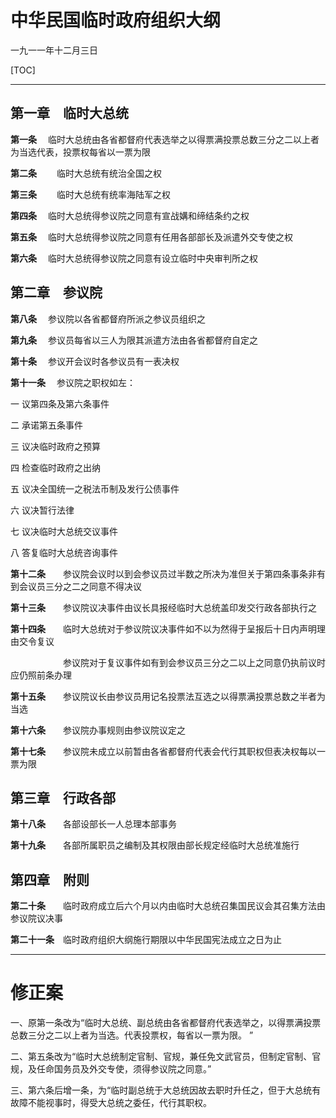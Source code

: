 # 中华民国临时政府组织大纲 #

一九一一年十二月三日



[TOC]

---



## 第一章　临时大总统

**第一条** 　临时大总统由各省都督府代表选举之以得票满投票总数三分之二以上者为当选代表，投票权每省以一票为限

**第二条**　　 临时大总统有统治全国之权

**第三条**　　 临时大总统有统率海陆军之权

**第四条** 　临时大总统得参议院之同意有宣战媾和缔结条约之权

**第五条** 　临时大总统得参议院之同意有任用各部部长及派遣外交专使之权

**第六条** 　临时大总统得参议院之同意有设立临时中央审判所之权



## 第二章　参议院

**第八条** 　参议院以各省都督府所派之参议员组织之

**第九条** 　参议员每省以三人为限其派遣方法由各省都督府自定之

**第十条** 　参议开会议时各参议员有一表决权

**第十一条**　 参议院之职权如左：

一 议第四条及第六条事件

二 承诺第五条事件

三 议决临时政府之预算

四 检查临时政府之出纳

五 议决全国统一之税法币制及发行公债事件

六 议决暂行法律

七 议决临时大总统交议事件

八 答复临时大总统咨询事件

**第十二条**　　参议院会议时以到会参议员过半数之所决为准但关于第四条事条非有到会议员三分之二之同意不得决议

**第十三条**　　参议院议决事件由议长具报经临时大总统盖印发交行政各部执行之

**第十四条**　　临时大总统对于参议院议决事件如不以为然得于呈报后十日内声明理由交令复议

　　　　　　参议院对于复议事件如有到会参议员三分之二以上之同意仍执前议时应仍照前条办理

**第十五条**　　参议院议长由参议员用记名投票法互选之以得票满投票总数之半者为当选

**第十六条**　　参议院办事规则由参议院议定之

**第十七条**　　参议院未成立以前暂由各省都督府代表会代行其职权但表决权每以一票为限



## 第三章　行政各部

**第十八条**　　各部设部长一人总理本部事务

**第十九条**　　各部所属职员之编制及其权限由部长规定经临时大总统准施行



## 第四章　附则

**第二十条**　　临时政府成立后六个月以内由临时大总统召集国民议会其召集方法由参议院议决事

**第二十一条**　临时政府组织大纲施行期限以中华民国宪法成立之日为止



---

# 修正案 #

一、原第一条改为“临时大总统、副总统由各省都督府代表选举之，以得票满投票总数三分之二以上者为当选。代表投票权，每省以一票为限。 ”

二、第五条改为“临时大总统制定官制、官规，兼任免文武官员，但制定官制、官规，及任命国务员及外交专使，须得参议院之同意。”

三、第六条后增一条，为“临时副总统于大总统因故去职时升任之，但于大总统有故障不能视事时，得受大总统之委任，代行其职权。